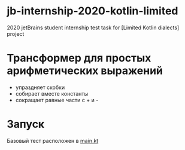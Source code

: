 # jb-internship-2020-kotlin-limited

2020 jetBrains student internship test task for [Limited Kotlin dialects] project

# Трансформер для простых арифметических выражений

* упраздняет скобки
* собирает вместе константы
* сокращает равные части с + и -

# Запуск

Базовый тест расположен в [main.kt](src/main/kotlin/main.kt)

